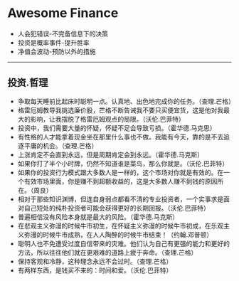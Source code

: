 # Awesome Finance

* 人会犯错误-不完备信息下的决策
* 投资是概率事件-提升胜率
* 净值会波动-预防以外的措施

----------------------------
## 投资.哲理
* 争取每天睡前比起床时聪明一点。认真地、出色地完成你的任务。（查理.芒格）
* 格雷厄姆教导我挑选廉价股，芒格不断告诫我不要只买便宜货，这是他对我最大的影响，让我摆脱了格雷厄姆观点的局限。（沃伦.巴菲特）
* 投资中，我们需要大量的怀疑，怀疑不足会导致亏损。（霍华德.马克思）
* 有性格的人才能拿着现金坐在那里什么事也不做。我能有今天，靠的是不去追逐平庸的机会。（查理.芒格）
* 上涨肯定不会直到永远，但是周期肯定会到永远。（霍华德.马克斯）
* 如果你打了半个小时牌，仍然不知道谁是菜鸟，那么你就是。（沃伦.巴菲特）
* 如果你的投资行为模式跟大多数人是一样的，这个市场对你就是有效的。在一个有效市场里面，你是赚不到超额收益的，这是大多数人赚不到钱的原因所在。（周良）
* 相对于那些知识渊博，但连自身弱点都看不清的专业投资者，一个实事求是面对自己短处的纯朴投资者可能会获得更好的长期回报。（沃伦.巴菲特）
* 普遍相信没有风险本身就是最大的风险。（霍华德.马克斯）
* 在悲观主义弥漫的时候牛市初生，在怀疑主义弥漫的时候牛市初成，在乐观主义弥漫的时候牛市成熟，在人人陶醉的时候牛市结束！（约翰.邓普顿）
* 聪明人也不免遭受过度自信带来的灾难。他们认为自己有更强的能力和更好的方法，所以往往他们就在更艰难的道路上疲于奔命。（查理.芒格）
* 保持客观和冷静，这种理念永远不会过时。（查理.芒格）
* 有两样东西，是钱买不来的：时间和爱。（沃伦.巴菲特）
